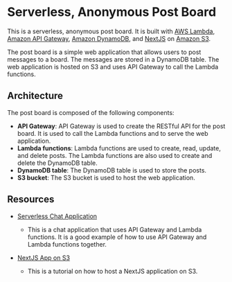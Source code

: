 # Serverless, Anonymous Post Board

This is a serverless, anonymous post board. It is built with [AWS Lambda](https://aws.amazon.com/lambda/), [Amazon API Gateway](https://aws.amazon.com/api-gateway/), [Amazon DynamoDB](https://aws.amazon.com/dynamodb/), and [NextJS](https://nextjs.org/) on [Amazon S3](https://aws.amazon.com/s3/).

The post board is a simple web application that allows users to post messages to a board. The messages are stored in a DynamoDB table. The web application is hosted on S3 and uses API Gateway to call the Lambda functions.

## Architecture

The post board is composed of the following components:

- **API Gateway**: API Gateway is used to create the RESTful API for the post board. It is used to call the Lambda functions and to serve the web application.
- **Lambda functions**: Lambda functions are used to create, read, update, and delete posts. The Lambda functions are also used to create and delete the DynamoDB table.
- **DynamoDB table**: The DynamoDB table is used to store the posts.
- **S3 bucket**: The S3 bucket is used to host the web application.

## Resources

- [Serverless Chat Application](https://docs.aws.amazon.com/apigateway/latest/developerguide/websocket-api-chat-app.html)

  - This is a chat application that uses API Gateway and Lambda functions. It is a good example of how to use API Gateway and Lambda functions together.

- [NextJS App on S3](https://selectfrom.dev/connecting-aws-s3-buckets-to-next-js-25e903621c70)

  - This is a tutorial on how to host a NextJS application on S3.
